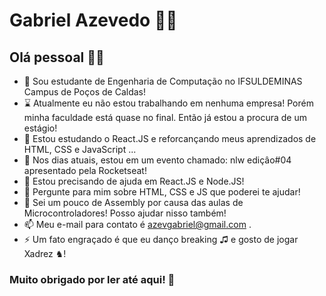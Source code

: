 # Gabriel Azevedo 👨‍💻

## Olá pessoal 👋:sweat_smile:

- 🔭 Sou estudante de Engenharia de Computação no IFSULDEMINAS Campus de Poços de Caldas!
- ⌛ Atualmente eu não estou trabalhando em nenhuma empresa! Porém minha faculdade está quase no final. Então já estou a procura de um estágio!
- 🌱 Estou estudando o React.JS e reforcançando meus aprendizados de HTML, CSS e JavaScript ...
- 👯 Nos dias atuais, estou em um evento chamado: nlw ediçâo#04 apresentado pela Rocketseat! 
- 🤔 Estou precisando de ajuda em React.JS e Node.JS!
- 💬 Pergunte para mim sobre HTML, CSS e JS que poderei te ajudar!
- 💬 Sei um pouco de Assembly por causa das aulas de Microcontroladores! Posso ajudar nisso também!
- 📫 Meu e-mail para contato é azevgabriel@gmail.com . 
- ⚡ Um fato engraçado é que eu danço breaking ♫ e gosto de jogar Xadrez ♞!


### Muito obrigado por ler até aqui! :pray:

